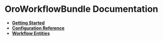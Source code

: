 OroWorkflowBundle Documentation
==============================

- [**Getting Started**](./reference/getting-started.md)
- [**Configuration Reference**](./reference/configuration-reference.md)
- [**Workflow Entities**](./reference/workflow-entities.md)

